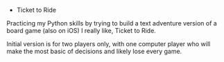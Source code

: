 * Ticket to Ride

Practicing my Python skills by trying to build a text adventure version of a board game (also on iOS) I really like, Ticket to Ride.

Initial version is for two players only, with one computer player who will make the most basic of decisions and likely lose every game.